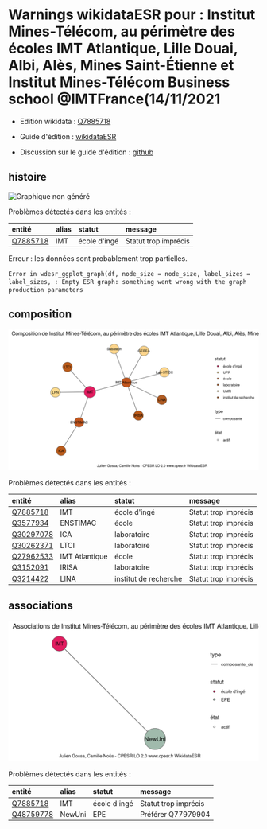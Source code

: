 Warnings wikidataESR pour : Institut Mines-Télécom, au périmètre des écoles IMT Atlantique, Lille Douai, Albi, Alès, Mines Saint-Étienne et Institut Mines-Télécom Business school @IMTFrance(14/11/2021
================

- Edition wikidata : [Q7885718](https://www.wikidata.org/wiki/Q7885718)
- Guide d'édition : [wikidataESR](https://github.com/cpesr/wikidataESR/)

- Discussion sur le guide d'édition : [github](https://github.com/cpesr/wikidataESR/issues)



## histoire 

![Graphique non généré](Q7885718-histoire.png) 

Problèmes détectés dans les entités :

|entité                                             |alias |statut       |message              |
|:--------------------------------------------------|:-----|:------------|:--------------------|
|[Q7885718](https://www.wikidata.org/wiki/Q7885718) |IMT   |école d'ingé |Statut trop imprécis |

 


Erreur : les données sont probablement trop partielles.
```
Error in wdesr_ggplot_graph(df, node_size = node_size, label_sizes = label_sizes, : Empty ESR graph: something went wrong with the graph production parameters

``` 



## composition 

![Graphique non généré](Q7885718-composition.png) 

Problèmes détectés dans les entités :

|entité                                               |alias          |statut                |message              |
|:----------------------------------------------------|:--------------|:---------------------|:--------------------|
|[Q7885718](https://www.wikidata.org/wiki/Q7885718)   |IMT            |école d'ingé          |Statut trop imprécis |
|[Q3577934](https://www.wikidata.org/wiki/Q3577934)   |ENSTIMAC       |école                 |Statut trop imprécis |
|[Q30297078](https://www.wikidata.org/wiki/Q30297078) |ICA            |laboratoire           |Statut trop imprécis |
|[Q30262371](https://www.wikidata.org/wiki/Q30262371) |LTCI           |laboratoire           |Statut trop imprécis |
|[Q27962533](https://www.wikidata.org/wiki/Q27962533) |IMT Atlantique |école                 |Statut trop imprécis |
|[Q3152091](https://www.wikidata.org/wiki/Q3152091)   |IRISA          |laboratoire           |Statut trop imprécis |
|[Q3214422](https://www.wikidata.org/wiki/Q3214422)   |LINA           |institut de recherche |Statut trop imprécis |

 



## associations 

![Graphique non généré](Q7885718-associations.png) 

Problèmes détectés dans les entités :

|entité                                               |alias  |statut       |message              |
|:----------------------------------------------------|:------|:------------|:--------------------|
|[Q7885718](https://www.wikidata.org/wiki/Q7885718)   |IMT    |école d'ingé |Statut trop imprécis |
|[Q48759778](https://www.wikidata.org/wiki/Q48759778) |NewUni |EPE          |Préférer Q77979904   |

 

